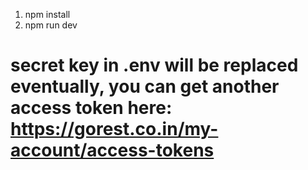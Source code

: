 1. npm install
2. npm run dev 

# secret key in .env will be replaced eventually, you can get another access token here: https://gorest.co.in/my-account/access-tokens

